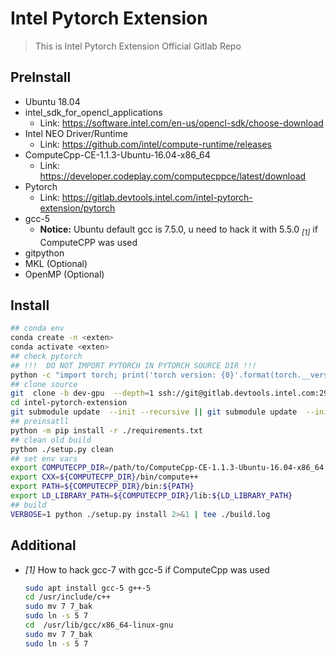 # Intel Pytorch Extension

> This is Intel Pytorch Extension Official Gitlab Repo

## PreInstall

- Ubuntu 18.04
- intel_sdk_for_opencl_applications
  - Link: https://software.intel.com/en-us/opencl-sdk/choose-download
- Intel NEO Driver/Runtime
  - Link: https://github.com/intel/compute-runtime/releases
- ComputeCpp-CE-1.1.3-Ubuntu-16.04-x86_64
  - Link: https://developer.codeplay.com/computecppce/latest/download
- Pytorch
  - Link: https://gitlab.devtools.intel.com/intel-pytorch-extension/pytorch
- gcc-5
  - **Notice:** Ubuntu default gcc is 7.5.0, u need to hack it with 5.5.0 <sub>*[1]*</sub> if ComputeCPP was used
- gitpython
- MKL (Optional)
- OpenMP (Optional)

## Install

```bash
## conda env
conda create -n <exten>
conda activate <exten>
## check pytorch
## !!!  DO NOT IMPORT PYTORCH IN PYTORCH SOURCE DIR !!!
python -c "import torch; print('torch version: {0}'.format(torch.__version__))"
## clone source
git  clone -b dev-gpu  --depth=1 ssh://git@gitlab.devtools.intel.com:29418/intel-pytorch-extension/intel-pytorch-extension.git
cd intel-pytorch-extension
git submodule update  --init --recursive || git submodule update  --init --recursive || git submodule update  --init --recursive
## preinsatll
python -m pip install -r ./requirements.txt
## clean old build
python ./setup.py clean
## set env vars
export COMPUTECPP_DIR=/path/to/ComputeCpp-CE-1.1.3-Ubuntu-16.04-x86_64
export CXX=${COMPUTECPP_DIR}/bin/compute++
export PATH=${COMPUTECPP_DIR}/bin:${PATH}
export LD_LIBRARY_PATH=${COMPUTECPP_DIR}/lib:${LD_LIBRARY_PATH}
## build
VERBOSE=1 python ./setup.py install 2>&1 | tee ./build.log
```

## Additional

- *[1]* How to hack gcc-7 with gcc-5 if ComputeCpp was used

  ```bash
  sudo apt install gcc-5 g++-5
  cd /usr/include/c++
  sudo mv 7 7_bak
  sudo ln -s 5 7
  cd  /usr/lib/gcc/x86_64-linux-gnu
  sudo mv 7 7_bak
  sudo ln -s 5 7
  ```